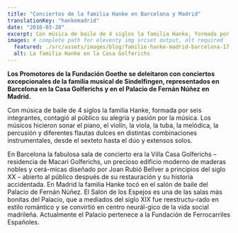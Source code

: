 ```yaml
---
title: "Conciertos de la familia Hanke en Barcelona y Madrid"
translationKey: "hankemadrid"
date: "2016-03-20"
excerpt: Con música de baile de 4 siglos la familia Hanke, formada por seis integrantes, contagió al público su alegría y pasión por la música.
images: # complete path for eleventy img srcset output, alt required
  featured: ./src/assets/images/blog/familie-hanke-madrid-barcelona-17-820x400.jpg
  alt: La familia Hanke en la Casa Golferichs
---
```


**Los Promotores de la Fundación Goethe se deleitaron con conciertos excepcionales de la familia musical de Sindelfingen, representados en Barcelona en la Casa Golferichs y en el Palacio de Fernán Núñez en Madrid.**

Con música de baile de 4 siglos la familia Hanke, formada por seis integrantes, contagió al público su alegría y pasión por la música. Los músicos hicieron sonar el piano, el violín, la viola, la tuba, la melódica, la percusión y diferentes flautas dulces en distintas combinaciones instrumentales, desde el sexteto hasta el dúo y extensos solos.

En Barcelona la fabulosa sala de concierto era la Villa Casa Golferichs – residencia de Macari Golferichs, un precioso edificio moderno de maderas nobles y cerá-micas diseñado por Joan Rubió Bellver a principios del siglo XX – abierto al público después de su restauración y su historia accidentada. En Madrid la familia Hanke tocó en el salón de baile del Palacio de Fernán Núñez. El Salón de los Espejos es una de las salas más bonitas del Palacio, que a mediados del siglo XIX fue reestructu-rado en estilo romántico y se convirtió en centro neurál-gico de la vida social madrileña. Actualmente el Palacio pertenece a la Fundación de Ferrocarriles Españoles.
